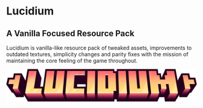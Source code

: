 # Lucidium
## A Vanilla Focused Resource Pack
Lucidium is vanilla-like resource pack of tweaked assets, improvements to outdated textures, simplicity changes and parity fixes with the mission of maintaining the core feeling of the game throughout. 

![Lucidium - Title](/gallery/text/lucidium-title.png)